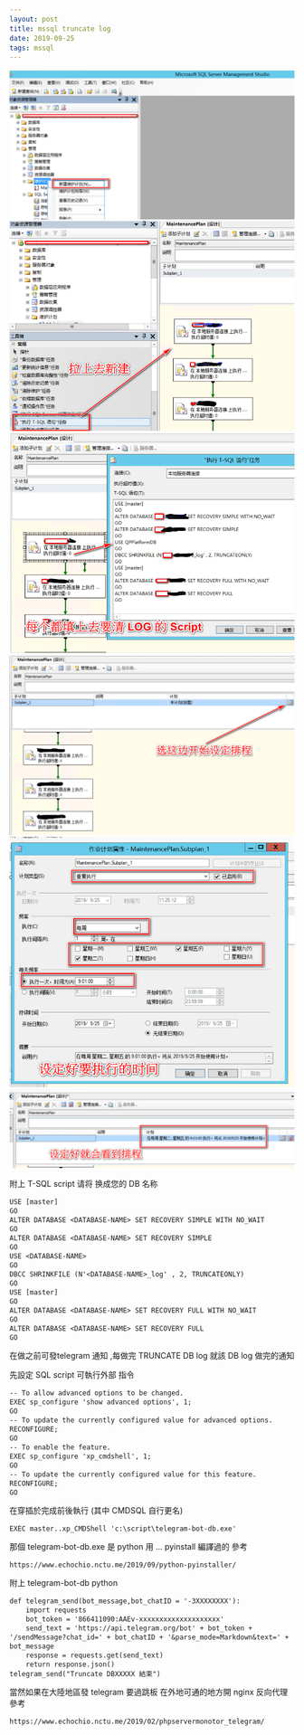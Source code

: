 ```yaml
---
layout: post
title: mssql truncate log
date: 2019-09-25
tags: mssql 
---
```


<img src="/images/posts/mssqtruncate/1.png">

<img src="/images/posts/mssqtruncate/2.png">

<img src="/images/posts/mssqtruncate/3.png">

<img src="/images/posts/mssqtruncate/4.png">

<img src="/images/posts/mssqtruncate/5.png">

<img src="/images/posts/mssqtruncate/6.png">

附上 T-SQL script 请将 <DATABASE-NAME> 换成您的 DB 名称
```
USE [master]  
GO  
ALTER DATABASE <DATABASE-NAME> SET RECOVERY SIMPLE WITH NO_WAIT  
GO  
ALTER DATABASE <DATABASE-NAME> SET RECOVERY SIMPLE 
GO  
USE <DATABASE-NAME>  
GO  
DBCC SHRINKFILE (N'<DATABASE-NAME>_log' , 2, TRUNCATEONLY)  
GO  
USE [master]  
GO  
ALTER DATABASE <DATABASE-NAME> SET RECOVERY FULL WITH NO_WAIT  
GO  
ALTER DATABASE <DATABASE-NAME> SET RECOVERY FULL
GO
```
  
在做之前可發telegram 通知 ,每做完 TRUNCATE DB log 就該 DB log 做完的通知

先設定 SQL script 可執行外部 指令
```
-- To allow advanced options to be changed.  
EXEC sp_configure 'show advanced options', 1;  
GO  
-- To update the currently configured value for advanced options.  
RECONFIGURE;  
GO  
-- To enable the feature.  
EXEC sp_configure 'xp_cmdshell', 1;  
GO  
-- To update the currently configured value for this feature.  
RECONFIGURE;  
GO  
```

在穿插於完成前後執行 (其中 CMDSQL 自行更名)
```
EXEC master..xp_CMDShell 'c:\script\telegram-bot-db.exe'  
```

那個 telegram-bot-db.exe 是 python 用 ... pyinstall 編譯過的 參考
```
https://www.echochio.nctu.me/2019/09/python-pyinstaller/
```

附上 telegram-bot-db python
```
def telegram_send(bot_message,bot_chatID = '-3XXXXXXXX'):
    import requests
    bot_token = '866411090:AAEv-xxxxxxxxxxxxxxxxxxxx'
    send_text = 'https://api.telegram.org/bot' + bot_token + '/sendMessage?chat_id=' + bot_chatID + '&parse_mode=Markdown&text=' + bot_message
    response = requests.get(send_text)
    return response.json()
telegram_send("Truncate DBXXXXX 結束")
```

當然如果在大陸地區發 telegram 要過跳板 
在外地可通的地方開 nginx 反向代理 參考
```
https://www.echochio.nctu.me/2019/02/phpservermonotor_telegram/
```
